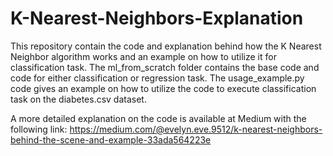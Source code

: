 # K-Nearest-Neighbors-Explanation
This repository contain the code and explanation behind how the K Nearest Neighbor algorithm works and an example on how to utilize it for classification task.
The ml_from_scratch folder contains the base code and code for either classification or regression task. The usage_example.py code gives an example on how to utilize the code to execute classification task on the diabetes.csv dataset.

A more detailed explanation on the code is available at Medium with the following link: https://medium.com/@evelyn.eve.9512/k-nearest-neighbors-behind-the-scene-and-example-33ada564223e
